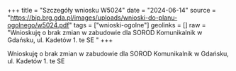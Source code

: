 +++
title = "Szczegóły wniosku W5024"
date = "2024-06-14"
source = "https://bip.brg.gda.pl/images/uploads/wnioski-do-planu-ogolnego/w5024.pdf"
tags = ["wnioski-ogolne"]
geolinks = []
raw = "Wnioskuję o brak zmian w zabudowie dla SOROD Komunikalnik w Gdańsku, ul. Kadetów 1. te SE "
+++

Wnioskuję o brak zmian w zabudowie dla SOROD Komunikalnik w Gdańsku, ul.
Kadetów 1.
te SE



